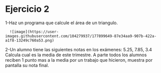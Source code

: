 # Ejercicio 2

1-Haz un programa que calcule el área de un triangulo.

      ![image](https://user-images.githubusercontent.com/104279937/177899649-87e34aa9-907b-422a-a1f8-13249c760a53.png)

      
2-Un alumno tiene las siguientes notas en los exámenes: 5.25, 7.85, 3.4 Calcula cual es la media de este trimestre. A parte todos los alumnos reciben 1 punto mas a la media por un trabajo que hicieron, muestra por pantalla su nota final.

      
